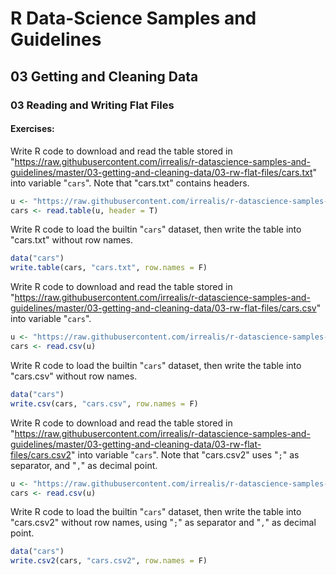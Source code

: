 # R Data-Science Samples and Guidelines
## 03 Getting and Cleaning Data
### 03 Reading and Writing Flat Files
#### Exercises:

Write R code to download and read the table stored in "https://raw.githubusercontent.com/irrealis/r-datascience-samples-and-guidelines/master/03-getting-and-cleaning-data/03-rw-flat-files/cars.txt" into variable "`cars`". Note that "cars.txt" contains headers.
```R
u <- "https://raw.githubusercontent.com/irrealis/r-datascience-samples-and-guidelines/master/03-getting-and-cleaning-data/03-rw-flat-files/cars.txt"
cars <- read.table(u, header = T)
```

Write R code to load the builtin "`cars`" dataset, then write the table into "cars.txt" without row names.
```R
data("cars")
write.table(cars, "cars.txt", row.names = F)
```

Write R code to download and read the table stored in "https://raw.githubusercontent.com/irrealis/r-datascience-samples-and-guidelines/master/03-getting-and-cleaning-data/03-rw-flat-files/cars.csv" into variable "`cars`".
```R
u <- "https://raw.githubusercontent.com/irrealis/r-datascience-samples-and-guidelines/master/03-getting-and-cleaning-data/03-rw-flat-files/cars.csv"
cars <- read.csv(u)
```

Write R code to load the builtin "`cars`" dataset, then write the table into "cars.csv" without row names.
```R
data("cars")
write.csv(cars, "cars.csv", row.names = F)
```

Write R code to download and read the table stored in "https://raw.githubusercontent.com/irrealis/r-datascience-samples-and-guidelines/master/03-getting-and-cleaning-data/03-rw-flat-files/cars.csv2" into variable "`cars`". Note that "cars.csv2" uses "`;`" as separator, and "`,`" as decimal point.
```R
u <- "https://raw.githubusercontent.com/irrealis/r-datascience-samples-and-guidelines/master/03-getting-and-cleaning-data/03-rw-flat-files/cars.csv"
cars <- read.csv(u)
```

Write R code to load the builtin "`cars`" dataset, then write the table into "cars.csv2" without row names, using "`;`" as separator and "`,`" as decimal point.  
```R
data("cars")
write.csv2(cars, "cars.csv2", row.names = F)
```
